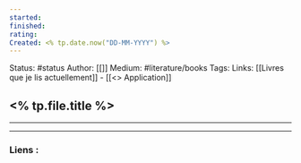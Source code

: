 ```yaml
---
started:
finished:
rating:
Created: <% tp.date.now("DD-MM-YYYY") %>
---
```


Status: #status
Author: [[]]
Medium: #literature/books 
Tags:
Links: [[Livres que je lis actuellement]] - [[<> Application]]

## <% tp.file.title %>

___



___

### Liens :

